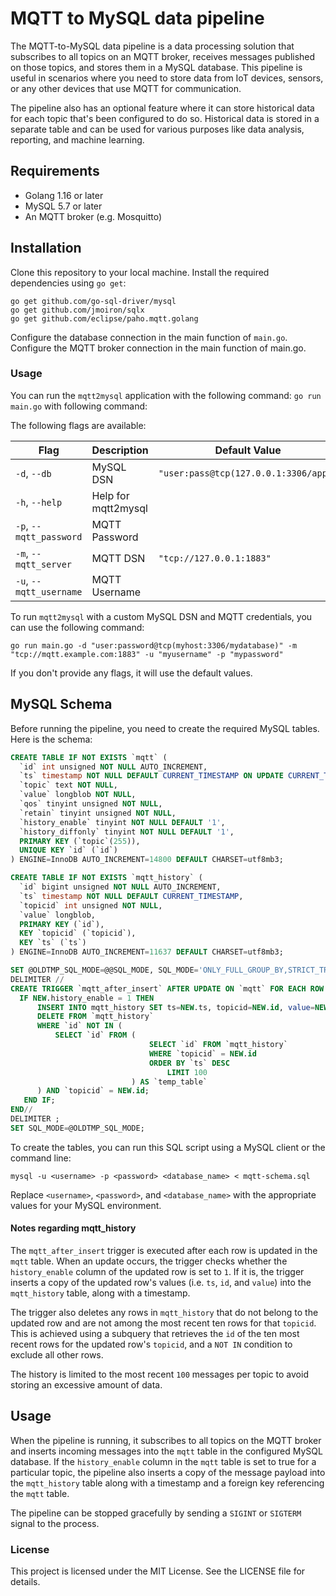 # MQTT to MySQL data pipeline

The MQTT-to-MySQL data pipeline is a data processing solution that subscribes to all topics on an MQTT broker, receives messages published on those topics, and stores them in a MySQL database. This pipeline is useful in scenarios where you need to store data from IoT devices, sensors, or any other devices that use MQTT for communication.

The pipeline also has an optional feature where it can store historical data for each topic that's been configured to do so. Historical data is stored in a separate table and can be used for various purposes like data analysis, reporting, and machine learning.


## Requirements

* Golang 1.16 or later
* MySQL 5.7 or later
* An MQTT broker (e.g. Mosquitto)

## Installation

Clone this repository to your local machine.
Install the required dependencies using `go get`:
```
go get github.com/go-sql-driver/mysql
go get github.com/jmoiron/sqlx
go get github.com/eclipse/paho.mqtt.golang
```

Configure the database connection in the main function of `main.go`.
Configure the MQTT broker connection in the main function of main.go.

### Usage
You can run the `mqtt2mysql` application with the following command:
```go run main.go``` with following command:


The following flags are available:

| Flag              | Description                                                                                         | Default Value                    |
|-------------------|-----------------------------------------------------------------------------------------------------|----------------------------------|
| `-d`, `--db`      | MySQL DSN                                                                                           | `"user:pass@tcp(127.0.0.1:3306/app)"` |
| `-h`, `--help`    | Help for mqtt2mysql                                                                                 |                                  |
| `-p`, `--mqtt_password` | MQTT Password                                                                                  |                                  |
| `-m`, `--mqtt_server`   | MQTT DSN                                                                                          | `"tcp://127.0.0.1:1883"`         |
| `-u`, `--mqtt_username` | MQTT Username                                                                                   |                                  |

To run `mqtt2mysql` with a custom MySQL DSN and MQTT credentials, you can use the following command:

```shell
go run main.go -d "user:password@tcp(myhost:3306/mydatabase)" -m "tcp://mqtt.example.com:1883" -u "myusername" -p "mypassword"
```
If you don't provide any flags, it will use the default values.


## MySQL Schema

Before running the pipeline, you need to create the required MySQL tables. 
Here is the schema:

```sql
CREATE TABLE IF NOT EXISTS `mqtt` (
  `id` int unsigned NOT NULL AUTO_INCREMENT,
  `ts` timestamp NOT NULL DEFAULT CURRENT_TIMESTAMP ON UPDATE CURRENT_TIMESTAMP,
  `topic` text NOT NULL,
  `value` longblob NOT NULL,
  `qos` tinyint unsigned NOT NULL,
  `retain` tinyint unsigned NOT NULL,
  `history_enable` tinyint NOT NULL DEFAULT '1',
  `history_diffonly` tinyint NOT NULL DEFAULT '1',
  PRIMARY KEY (`topic`(255)),
  UNIQUE KEY `id` (`id`)
) ENGINE=InnoDB AUTO_INCREMENT=14800 DEFAULT CHARSET=utf8mb3;

CREATE TABLE IF NOT EXISTS `mqtt_history` (
  `id` bigint unsigned NOT NULL AUTO_INCREMENT,
  `ts` timestamp NOT NULL DEFAULT CURRENT_TIMESTAMP,
  `topicid` int unsigned NOT NULL,
  `value` longblob,
  PRIMARY KEY (`id`),
  KEY `topicid` (`topicid`),
  KEY `ts` (`ts`)
) ENGINE=InnoDB AUTO_INCREMENT=11637 DEFAULT CHARSET=utf8mb3;

SET @OLDTMP_SQL_MODE=@@SQL_MODE, SQL_MODE='ONLY_FULL_GROUP_BY,STRICT_TRANS_TABLES,NO_ZERO_IN_DATE,NO_ZERO_DATE,ERROR_FOR_DIVISION_BY_ZERO,NO_ENGINE_SUBSTITUTION';
DELIMITER //
CREATE TRIGGER `mqtt_after_insert` AFTER UPDATE ON `mqtt` FOR EACH ROW BEGIN
  IF NEW.history_enable = 1 THEN
      INSERT INTO mqtt_history SET ts=NEW.ts, topicid=NEW.id, value=NEW.value;
      DELETE FROM `mqtt_history`
      WHERE `id` NOT IN (
          SELECT `id` FROM (
                               SELECT `id` FROM `mqtt_history`
                               WHERE `topicid` = NEW.id
                               ORDER BY `ts` DESC
                                   LIMIT 100
                           ) AS `temp_table`
      ) AND `topicid` = NEW.id;
   END IF;
END//
DELIMITER ;
SET SQL_MODE=@OLDTMP_SQL_MODE;
```

To create the tables, you can run this SQL script using a MySQL client or the command line:

```shell
mysql -u <username> -p <password> <database_name> < mqtt-schema.sql
```
Replace `<username>`, `<password>`, and `<database_name>` with the appropriate values for your MySQL environment.


#### Notes regarding mqtt_history
The `mqtt_after_insert` trigger is executed after each row is updated in the `mqtt` table. When an update occurs, the trigger checks whether the `history_enable` column of the updated row is set to `1`. If it is, the trigger inserts a copy of the updated row's values (i.e. `ts`, `id`, and `value`) into the `mqtt_history` table, along with a timestamp.

The trigger also deletes any rows in `mqtt_history` that do not belong to the updated row and are not among the most recent ten rows for that `topicid`. This is achieved using a subquery that retrieves the `id` of the ten most recent rows for the updated row's `topicid`, and a `NOT IN` condition to exclude all other rows.

The history is limited to the most recent `100` messages per topic to avoid storing an excessive amount of data.



## Usage

When the pipeline is running, it subscribes to all topics on the MQTT broker and inserts incoming messages into the `mqtt` table in the configured MySQL database.
If the `history_enable` column in the `mqtt` table is set to true for a particular topic, the pipeline also inserts a copy of the message payload into the `mqtt_history` table along with a timestamp and a foreign key referencing the `mqtt` table.

The pipeline can be stopped gracefully by sending a `SIGINT` or `SIGTERM` signal to the process.

### License
This project is licensed under the MIT License. See the LICENSE file for details.
